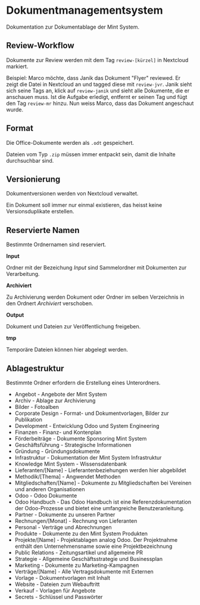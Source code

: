 # Dokumentmanagementsystem

Dokumentation zur Dokumentablage der Mint System.

## Review-Workflow

Dokumente zur Review werden mit dem Tag `review-[kürzel]` in Nextcloud markiert.

Beispiel: Marco möchte, dass Janik das Dokument "Flyer" reviewed. Er zeigt die Datei in Nextcloud an und tagged diese mit `review-jvr`. Janik sieht sich seine Tags an, klick auf `review-janik` und sieht alle Dokumente, die er anschauen muss. Ist die Aufgabe erledigt, entfernt er seinen Tag und fügt den Tag `review-mr` hinzu. Nun weiss Marco, dass das Dokument angeschaut wurde.

## Format

Die Office-Dokumente werden als `.odt` gespeichert.

Dateien vom Typ `.zip` müssen immer entpackt sein, damit die Inhalte durchsuchbar sind.

## Versionierung

Dokumentversionen werden von Nextcloud verwaltet.

Ein Dokument soll immer nur einmal existieren, das heisst keine Versionsduplikate erstellen.

## Reservierte Namen

Bestimmte Ordnernamen sind reserviert.

**Input**

Ordner mit der Bezeichung *Input* sind Sammelordner mit Dokumenten zur Verarbeitung.

**Archiviert**

Zu Archivierung werden Dokument oder Ordner im selben Verzeichnis in den Ordnert *Archiviert* verschoben.

**Output**

Dokument und Dateien zur Veröffentlichung freigeben.

**tmp**

Temporäre Dateien können hier abgelegt werden.

## Ablagestruktur

Bestimmte Ordner erfordern die Erstellung eines Unterordners.

* Angebot - Angebote der Mint System
* Archiv - Ablage zur Archivierung
* Bilder - Fotoalben
* Corporate Design - Format- und Dokumentvorlagen, Bilder zur Publikation
* Development - Entwicklung Odoo und System Engineering
* Finanzen - Finanz- und Kontenplan
* Förderbeiträge - Dokumente Sponsoring Mint System
* Geschäftsführung - Strategische Informationen
* Gründung - Gründungsdokumente
* Infrastruktur - Dokumentation der Mint System Infrastruktur
* Knowledge Mint System - Wissensdatenbank
* Lieferanten/[Name] - Lieferantenbeziehungen werden hier abgebildet
* Methodik/[Thema] - Angwendet Methoden
* Mitgliedschaften/[Name] - Dokumente zu Mitgliedschaften bei Vereinen und anderen Organisationen
* Odoo - Odoo Dokumente
* Odoo Handbuch - Das Odoo Handbuch ist eine Referenzdokumentation der Odoo-Prozesse und bietet eine umfangreiche Benutzeranleitung. 
* Partner - Dokumente zu unseren Partner
* Rechnungen/[Monat] - Rechnung von Lieferanten
* Personal - Verträge und Abrechnungen
* Produkte - Dokumente zu den Mint System Produkten
* Projekte/[Name] - Projektablagen analog Odoo. Der Projektnahme enthält den Unternehmensname sowie eine Projektbezeichnung
* Public Relations - Zeitungsartikel und allgemeine PR
* Strategie - Allgemeine Geschäftsstrategie und Businessplan
* Marketing - Dokumente zu Marketing-Kampagnen
* Verträge/[Name] - Alle Vertragsdokumente mit Externen
* Vorlage - Dokumentvorlagen mit Inhalt
* Website - Dateien zum Webauftritt
* Verkauf - Vorlagen für Angebote
* Secrets - Schlüssel und Passwörter